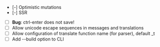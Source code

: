 - [-] Optimistic mutations
- [-] SSR
- [ ] **Bug**: ctrl-enter does not save!
- [ ] Allow unicode escape sequences in messages and translations
- [ ] Allow configuration of translate function name (for parser), default _t
- [ ] Add --build option to CLI
